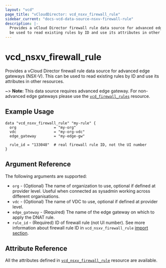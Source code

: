 ```yaml
---
layout: "vcd"
page_title: "vCloudDirector: vcd_nsxv_firewall_rule"
sidebar_current: "docs-vcd-data-source-nsxv-firewall-rule"
description: |-
  Provides a vCloud Director firewall rule data source for advanced edge gateways (NSX-V). This can
  be used to read existing rules by ID and use its attributes in other resources.
---
```


# vcd\_nsxv\_firewall\_rule

Provides a vCloud Director firewall rule data source for advanced edge gateways (NSX-V). This can be
used to read existing rules by ID and use its attributes in other resources.

~> **Note:** This data source requires advanced edge gateway. For non-advanced edge gateways please
use the [`vcd_firewall_rules`](/docs/providers/vcd/r/firewall_rules.html) resource.

## Example Usage

```hcl
data "vcd_nsxv_firewall_rule" "my-rule" {
  org                 = "my-org"
  vdc                 = "my-org-vdc"
  edge_gateway        = "my-edge-gw"

  rule_id = "133048"  # real firewall rule ID, not the UI number
}
```

## Argument Reference

The following arguments are supported:

* `org` - (Optional) The name of organization to use, optional if defined at provider level. Useful when connected as sysadmin working across different organisations.
* `vdc` - (Optional) The name of VDC to use, optional if defined at provider level.
* `edge_gateway` - (Required) The name of the edge gateway on which to apply the DNAT rule.
* `rule_id` - (Required) ID of firewall rule (not UI number). See more information about firewall
rule ID in `vcd_nsxv_firewall_rule` [import section](/docs/providers/vcd/r/nsxv_firewall_rule.html#listing-real-firewall-rule-ids).

## Attribute Reference

All the attributes defined in [`vcd_nsxv_firewall_rule`](/docs/providers/vcd/r/nsxv_firewall_rule.html)
resource are available.
